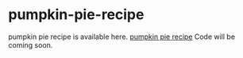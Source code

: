 # pumpkin-pie-recipe
pumpkin pie recipe is available here. <a href="https://metavideos.com/video/66739775/pumpkin-pie-cannolis-recipe">pumpkin pie recipe</a>
Code will be coming soon.

